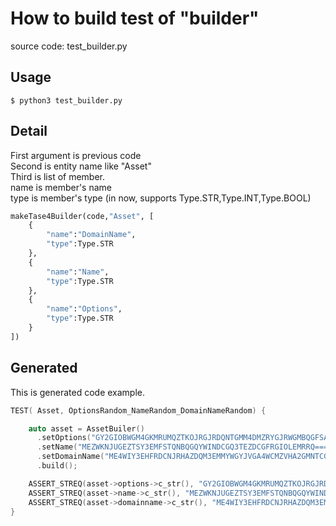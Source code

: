 

# How to build test of "builder"

source code: test_builder.py

## Usage   
```
$ python3 test_builder.py
```

## Detail  

First argument is previous code  
Second is entity name like "Asset"  
Third is list of member.  
name is member's name  
type is member's type (in now, supports Type.STR,Type.INT,Type.BOOL)

```python
makeTase4Builder(code,"Asset", [
    {
        "name":"DomainName",
        "type":Type.STR
    },
    {
        "name":"Name",
        "type":Type.STR
    },
    {
        "name":"Options",
        "type":Type.STR
    }
])
```


## Generated 

This is generated code example.

```c++
TEST( Asset, OptionsRandom_NameRandom_DomainNameRandom) {

    auto asset = AssetBuiler()
      .setOptions("GY2GIOBWGM4GKMRUMQZTKOJRGJRDQNTGMM4DMZRYGJRWGMBQGFSA====")
      .setName("MEZWKNJUGEZTSY3EMFSTQNBQGQYWINDCGQ3TEZDCGFRGIOLEMRRQ====")
      .setDomainName("ME4WIY3EHFRDCNJRHAZDQM3EMMYWGYJVGA4WCMZVHA2GMNTCGE2Q====")
      .build();

    ASSERT_STREQ(asset->options->c_str(), "GY2GIOBWGM4GKMRUMQZTKOJRGJRDQNTGMM4DMZRYGJRWGMBQGFSA====")
    ASSERT_STREQ(asset->name->c_str(), "MEZWKNJUGEZTSY3EMFSTQNBQGQYWINDCGQ3TEZDCGFRGIOLEMRRQ====")
    ASSERT_STREQ(asset->domainname->c_str(), "ME4WIY3EHFRDCNJRHAZDQM3EMMYWGYJVGA4WCMZVHA2GMNTCGE2Q====")
}
```